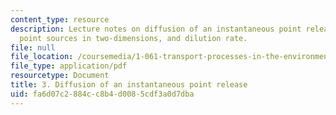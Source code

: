```yaml
---
content_type: resource
description: Lecture notes on diffusion of an instantaneous point release, instantaneous
  point sources in two-dimensions, and dilution rate.
file: null
file_location: /coursemedia/1-061-transport-processes-in-the-environment-fall-2008/fa6d07c2884cc8b4d0085cdf3a0d7dba_diffusion.pdf
file_type: application/pdf
resourcetype: Document
title: 3. Diffusion of an instantaneous point release
uid: fa6d07c2-884c-c8b4-d008-5cdf3a0d7dba
---
```

